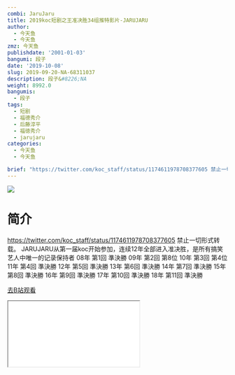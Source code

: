 ```yaml
---
combi: JaruJaru
title: 2019koc短剧之王准决胜34组推特影片-JARUJARU
author:
  - 今天鱼
  - 今天鱼
zmz: 今天鱼
publishdate: '2001-01-03'
bangumi: 段子
date: '2019-10-08'
slug: 2019-09-20-NA-68311037
description: 段子&#8226;NA
weight: 8992.0
bangumis:
  - 段子
tags:
  - 短剧
  - 福德秀介
  - 后藤淳平
  - 福徳秀介
  - jarujaru
categories:
  - 今天鱼
  - 今天鱼

brief: "https://twitter.com/koc_staff/status/1174611978708377605 禁止一切形式转载。 JARUJARU从第一届koc开始参加，连续12年全部进入准决胜，是所有搞笑艺人中唯一的记录保持者 08年 第1回 準決勝 09年 第2回 第8位 10年 第3回 第4位 11年 第4回 準決勝 12年 第5回 準決勝 13年 第6回 準決勝 14年 第7回 準決勝 15年 第8回 準決勝 16年 第9回 準決勝 17年 第10回 準決勝 18年 第11回 準決勝"
---
```

![](https://i.imgur.com/qOf9jrD.jpg)
# 简介  
https://twitter.com/koc_staff/status/1174611978708377605
禁止一切形式转载。
JARUJARU从第一届koc开始参加，连续12年全部进入准决胜，是所有搞笑艺人中唯一的记录保持者
08年 第1回 準決勝
09年 第2回 第8位
10年 第3回 第4位
11年 第4回 準決勝
12年 第5回 準決勝
13年 第6回 準決勝
14年 第7回 準決勝
15年 第8回 準決勝
16年 第9回 準決勝
17年 第10回 準決勝
18年 第11回 準決勝  

[去B站观看](https://www.bilibili.com/video/av68311037/)
<div class ="resp-container"><iframe class="testiframe" src="//player.bilibili.com/player.html?aid=68311037"", scrolling="no", allowfullscreen="true" > </iframe></div> 
